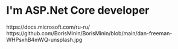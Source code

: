 <h1>I'm ASP.Net Core developer</h1>
https://docs.microsoft.com/ru-ru/
https://github.com/BorisMinin/BorisMinin/blob/main/dan-freeman-WHPsxhB4mWQ-unsplash.jpg

